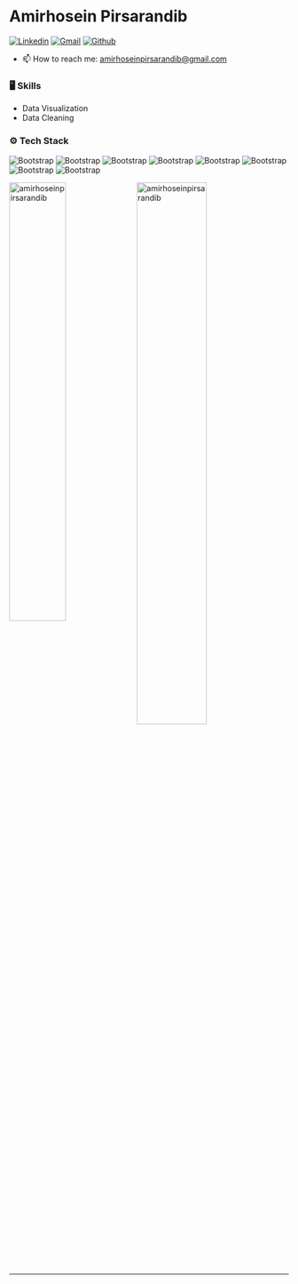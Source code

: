 # Amirhosein Pirsarandib
[![Linkedin](https://img.shields.io/badge/-LinkedIn-blue?style=flat&logo=Linkedin&logoColor=white)](https://www.linkedin.com/in/amirhoseinpirsarandib/)
[![Gmail](https://img.shields.io/badge/-Gmail-c14438?style=flat&logo=Gmail&logoColor=white)](mailto:amirhoseinpirsarandib@gmail.com)
[![Github](https://img.shields.io/github/followers/hejazizo?label=Follow&style=social)](https://github.com/amirhoseinpirsarandib)


- 📫 How to reach me: amirhoseinpirsarandib@gmail.com


### 🖥 Skills

- Data Visualization
- Data Cleaning
### ⚙️ Tech Stack

![Bootstrap](https://img.shields.io/badge/-Python-05122A?style=flat-square&logo=Python&color=353535)   ![Bootstrap](https://img.shields.io/badge/-PostgreSQL-05122A?style=flat-square&logo=PostgreSQL&color=353535) ![Bootstrap](https://img.shields.io/badge/-Pandas-05122A?style=flat-square&logo=Pandas&color=353535) ![Bootstrap](https://img.shields.io/badge/-Numpy-05122A?style=flat-square&logo=Numpy&color=353535) ![Bootstrap](https://img.shields.io/badge/-Matplotlib-05122A?style=flat-square&logo=Matplotlib&color=353535)  ![Bootstrap](https://img.shields.io/badge/-Visual%20Studio%20Code-05122A?style=flat-square&logo=Visual-Studio-Code&color=353535)  ![Bootstrap](https://img.shields.io/badge/-Excel-05122A?style=flat-square&logo=Excel&color=353535)  ![Bootstrap](https://img.shields.io/badge/-Powerbi-05122A?style=flat-square&logo=Power-bi&color=353535)

<div>
  <img width="45%" align="left" src="https://github-readme-stats.vercel.app/api/top-langs?username=amirhoseinpirsarandib&show_icons=true&locale=en&layout=compact" alt="amirhoseinpirsarandib" />
  <img width="50%"  src="https://github-readme-streak-stats.herokuapp.com/?user=amirhoseinpirsarandib&" alt="amirhoseinpirsarandib" />
</div>


---
